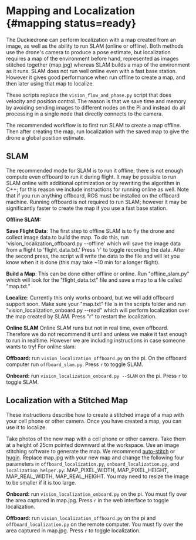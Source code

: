 # Mapping and Localization {#mapping status=ready}

The Duckiedrone can perform localization with a map created from an
image, as well as the ability to run SLAM (online or offline).  Both
methods use the drone's camera to produce a pose estimate, but
localization requires a map of the environment before hand,
represented as images stitched together (map.jpg) whereas SLAM builds
a map of the environment as it runs. SLAM does not run well online
even with a fast base station. However it gives good performance when
run offline to create a map, and then later using that map to
localize.

These scripts replace the `vision_flow_and_phase.py` script that does
velocity and position control.  The reason is that we save time and
memory by avoiding sending images to different nodes on the Pi and
instead do all processing in a single node that directly connects to
the camera.

The recommended workflow is to first run SLAM to create a map offline.
Then after creating the map, run localization with the saved map to
give the drone a global position estimate.

## SLAM

The recommended mode for SLAM is to run it offline; there is not
enough compute even offboard to run it during flight.  It may be
possible to run SLAM online with additional optimization or by
rewriting the algorithm in C++; for this reason we include
instructions for running online as well.  Note that if you run
anything offboard, ROS must be installed on the offboard machine.
Running offboard is not required to run SLAM; however it may be
significantly faster to create the map if you use a fast base station.

**Offline SLAM:**

**Save Flight Data**: The first step to offline SLAM is to fly the drone
and collect image data to build the map. To do this, run 
'vision_localization_offboard.py --offline' which will save the image
data from a flight to 'flight_data.txt.' Press 'r' to toggle recording 
the data. After the second press, the script will write the data to
the file and will let you know when it is done (this may take ~10 min
for a longer flight).

**Build a Map**: This can be done either offline or online. Run 
"offline_slam.py" which will look for the "flight_data.txt" file
and save a map to a file called "map.txt."

**Localize**: Currently this only works onboard, but we will add
offboard support soon. Make sure your "map.txt" file is in the 
scripts folder and run "vision_localization_onboard.py --read" which
will perform localization over the map created by SLAM. Press "r" to 
restart the localization.

**Online SLAM**
Online SLAM runs but not in real time, even offboard.  Therefore we do
not recommend it until and unless we make it fast enough to run in
realtime.  However we are including instructions in case someone wants
to try!  For online slam:

**Offboard:** run `vision_localization_offboard.py` on the pi. On the
  offboard computer run `offboard_slam.py`. Press `r` to toggle SLAM.

**Onboard:** run `vision_localization_onboard.py --SLAM` on the
  pi. Press `r` to toggle SLAM.


## Localization with a Stitched Map

These instructions describe how to create a stitched image of a map
with your cell phone or other camera.  Once you have created a map,
you can use it to localize.

Take photos of the new map with a cell phone or other camera. Take
  them at a height of $25\mbox{cm}$ pointed downward at the workspace.
  Use an image stitching software to generate the map. We recommend
  [auto-stitch](http://matthewalunbrown.com/autostitch/autostitch.html)
  or [hugin](http://hugin.sourceforge.net/). Replace map.jpg with your
  new map and change the following four parameters in
  `offboard_localization.py`, `onboard_localization.py`, and
  `localization_helper.py`: MAP_PIXEL_WIDTH, MAP_PIXEL_HEIGHT,
  MAP_REAL_WIDTH, MAP_REAL_HEIGHT. You may need to resize the image to
  be smaller if it is too large.


**Onboard:** run `vision_localization_onboard.py` on the pi. You must fly over the area captured in map.jpg. Press `r` in the web interface to toggle localization.

**Offboard:** run `vision_localization_offboard.py` on the pi and `offboard_localization.py` on the remote computer. You must fly over the area captured in map.jpg. Press `r` to toggle localization.

